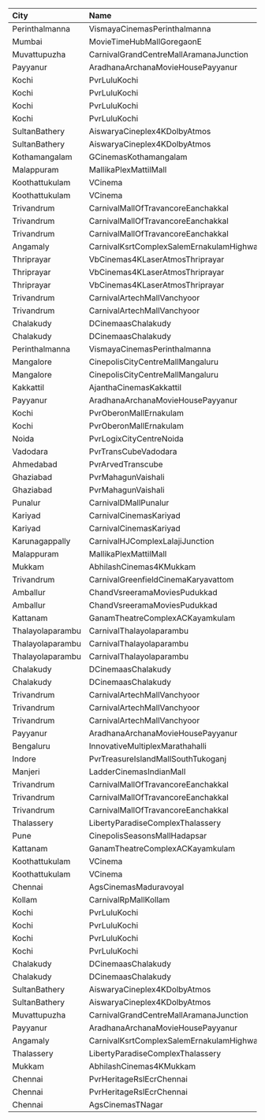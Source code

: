 | City             | Name                                     |  Time | Type             | Price | Capacity | Booked |
| :--------------- | :--------------------------------------- | ----: | :--------------- | ----: | -------: | -----: |
| Perinthalmanna   | VismayaCinemasPerinthalmanna             | 10:00 | Platinum         |  100₹ |      151 |     77 |
| Mumbai           | MovieTimeHubMallGoregaonE                | 10:00 | Mhraja           |  120₹ |       22 |     11 |
| Muvattupuzha     | CarnivalGrandCentreMallAramanaJunction   | 10:10 | ExecutiveOffline |  130₹ |       96 |     57 |
| Payyanur         | AradhanaArchanaMovieHousePayyanur        | 10:30 | Royal            |  100₹ |      532 |    266 |
| Kochi            | PvrLuluKochi                             | 10:35 | Classic          |  110₹ |       39 |     21 |
| Kochi            | PvrLuluKochi                             | 10:35 | ClassicPlus      |  140₹ |       91 |     58 |
| Kochi            | PvrLuluKochi                             | 10:35 | Prime            |  160₹ |       68 |     50 |
| Kochi            | PvrLuluKochi                             | 10:35 | Recliner         |  290₹ |       10 |      9 |
| SultanBathery    | AiswaryaCineplex4KDolbyAtmos             | 11:00 | SofaSeat         |  170₹ |       16 |      7 |
| SultanBathery    | AiswaryaCineplex4KDolbyAtmos             | 11:00 | GoldClass        |  110₹ |      147 |     72 |
| Kothamangalam    | GCinemasKothamangalam                    | 11:00 | Gold             |  130₹ |      162 |     83 |
| Malappuram       | MallikaPlexMattilMall                    | 12:00 | Executive        |  140₹ |       50 |     17 |
| Koothattukulam   | VCinema                                  | 12:00 | Gold             |  235₹ |        6 |      3 |
| Koothattukulam   | VCinema                                  | 12:00 | Silver           |  125₹ |      159 |     80 |
| Trivandrum       | CarnivalMallOfTravancoreEanchakkal       | 12:05 | NormalOffline    |  100₹ |       17 |      8 |
| Trivandrum       | CarnivalMallOfTravancoreEanchakkal       | 12:05 | ExecutiveOffline |  180₹ |      193 |    106 |
| Trivandrum       | CarnivalMallOfTravancoreEanchakkal       | 12:05 | Silver           |  210₹ |       97 |     49 |
| Angamaly         | CarnivalKsrtComplexSalemErnakulamHighway | 12:10 | GoldOffline      |  150₹ |      202 |    126 |
| Thriprayar       | VbCinemas4KLaserAtmosThriprayar          | 12:15 | Recliner         |  350₹ |        8 |      4 |
| Thriprayar       | VbCinemas4KLaserAtmosThriprayar          | 12:15 | Royal            |  190₹ |      132 |     68 |
| Thriprayar       | VbCinemas4KLaserAtmosThriprayar          | 12:15 | Club             |  130₹ |       39 |     19 |
| Trivandrum       | CarnivalArtechMallVanchyoor              | 12:35 | ExecutiveOffline |  100₹ |       28 |     14 |
| Trivandrum       | CarnivalArtechMallVanchyoor              | 12:35 | SilverOffline    |  180₹ |      168 |     94 |
| Chalakudy        | DCinemaasChalakudy                       | 13:00 | Platinum         |  270₹ |        5 |      2 |
| Chalakudy        | DCinemaasChalakudy                       | 13:00 | Gold             |  129₹ |      239 |    126 |
| Perinthalmanna   | VismayaCinemasPerinthalmanna             | 13:00 | Platinum         |  100₹ |      151 |    131 |
| Mangalore        | CinepolisCityCentreMallMangaluru         | 13:20 | Platinum         |  150₹ |       50 |     18 |
| Mangalore        | CinepolisCityCentreMallMangaluru         | 13:20 | Vip              |  200₹ |       16 |      4 |
| Kakkattil        | AjanthaCinemasKakkattil                  | 13:30 | Executive        |  110₹ |      199 |    102 |
| Payyanur         | AradhanaArchanaMovieHousePayyanur        | 13:30 | Royal            |  100₹ |      532 |    287 |
| Kochi            | PvrOberonMallErnakulam                   | 13:30 | Classic          |  120₹ |       36 |     24 |
| Kochi            | PvrOberonMallErnakulam                   | 13:30 | ClassicPlus      |  150₹ |       81 |     80 |
| Noida            | PvrLogixCityCentreNoida                  | 13:30 | Classic          |  320₹ |       94 |     12 |
| Vadodara         | PvrTransCubeVadodara                     | 13:40 | Prime            |  150₹ |      100 |      4 |
| Ahmedabad        | PvrArvedTranscube                        | 13:40 | Prime            |  175₹ |      100 |     19 |
| Ghaziabad        | PvrMahagunVaishali                       | 13:55 | Classic          |  250₹ |      159 |      2 |
| Ghaziabad        | PvrMahagunVaishali                       | 13:55 | Recliner         |  375₹ |       10 |      3 |
| Punalur          | CarnivalDMallPunalur                     | 14:00 | Silver           |  130₹ |       77 |      4 |
| Kariyad          | CarnivalCinemasKariyad                   | 14:15 | ExecutiveOffline |  140₹ |       96 |     73 |
| Kariyad          | CarnivalCinemasKariyad                   | 14:15 | GoldLounge       |  270₹ |       32 |     30 |
| Karunagappally   | CarnivalHJComplexLalajiJunction          | 14:20 | ClassicOffline   |  150₹ |      194 |    133 |
| Malappuram       | MallikaPlexMattilMall                    | 14:30 | Executive        |  140₹ |       50 |     26 |
| Mukkam           | AbhilashCinemas4KMukkam                  | 14:30 | Executive        |  112₹ |      300 |    153 |
| Trivandrum       | CarnivalGreenfieldCinemaKaryavattom      | 14:50 | ExecutiveOffline |  180₹ |      132 |     76 |
| Amballur         | ChandVsreeramaMoviesPudukkad             | 15:30 | Platinum         |  180₹ |       36 |     17 |
| Amballur         | ChandVsreeramaMoviesPudukkad             | 15:30 | Gold             |  129₹ |      322 |    128 |
| Kattanam         | GanamTheatreComplexACKayamkulam          | 15:30 | FirstClass       |  150₹ |      191 |    149 |
| Thalayolaparambu | CarnivalThalayolaparambu                 | 15:30 | Executive        |   80₹ |       88 |     44 |
| Thalayolaparambu | CarnivalThalayolaparambu                 | 15:30 | Gold             |  110₹ |      402 |    203 |
| Thalayolaparambu | CarnivalThalayolaparambu                 | 15:30 | Platinum         |  140₹ |       84 |     43 |
| Chalakudy        | DCinemaasChalakudy                       | 15:30 | Platinum         |  270₹ |        5 |      2 |
| Chalakudy        | DCinemaasChalakudy                       | 15:30 | Gold             |  129₹ |      239 |    129 |
| Trivandrum       | CarnivalArtechMallVanchyoor              | 16:20 | ExecutiveOffline |  100₹ |       13 |      7 |
| Trivandrum       | CarnivalArtechMallVanchyoor              | 16:20 | SilverOffline    |  180₹ |      151 |     79 |
| Trivandrum       | CarnivalArtechMallVanchyoor              | 16:20 | GoldOffline      |  350₹ |       13 |      7 |
| Payyanur         | AradhanaArchanaMovieHousePayyanur        | 16:30 | Royal            |  100₹ |      532 |    266 |
| Bengaluru        | InnovativeMultiplexMarathahalli          | 16:45 | Premium          |  200₹ |       89 |     15 |
| Indore           | PvrTreasureIslandMallSouthTukoganj       | 16:50 | Prime            |  240₹ |       69 |     20 |
| Manjeri          | LadderCinemasIndianMall                  | 17:00 | Executive        |  150₹ |      114 |     55 |
| Trivandrum       | CarnivalMallOfTravancoreEanchakkal       | 17:05 | NormalOffline    |  100₹ |       17 |     13 |
| Trivandrum       | CarnivalMallOfTravancoreEanchakkal       | 17:05 | ExecutiveOffline |  180₹ |      193 |    105 |
| Trivandrum       | CarnivalMallOfTravancoreEanchakkal       | 17:05 | Silver           |  210₹ |       97 |     61 |
| Thalassery       | LibertyParadiseComplexThalassery         | 17:30 | Perl             |  125₹ |      250 |    210 |
| Pune             | CinepolisSeasonsMallHadapsar             | 18:10 | Premium          |  230₹ |       11 |      7 |
| Kattanam         | GanamTheatreComplexACKayamkulam          | 18:30 | FirstClass       |  150₹ |      191 |    152 |
| Koothattukulam   | VCinema                                  | 18:30 | Gold             |  235₹ |        6 |      3 |
| Koothattukulam   | VCinema                                  | 18:30 | Silver           |  125₹ |      159 |     85 |
| Chennai          | AgsCinemasMaduravoyal                    | 18:45 | Diamond          |  160₹ |      131 |      1 |
| Kollam           | CarnivalRpMallKollam                     | 19:00 | PremiumOffline   |  180₹ |       96 |     62 |
| Kochi            | PvrLuluKochi                             | 19:10 | Classic          |  140₹ |       39 |     36 |
| Kochi            | PvrLuluKochi                             | 19:10 | ClassicPlus      |  160₹ |       91 |     90 |
| Kochi            | PvrLuluKochi                             | 19:10 | Prime            |  190₹ |       64 |     63 |
| Kochi            | PvrLuluKochi                             | 19:10 | Recliner         |  350₹ |        9 |      8 |
| Chalakudy        | DCinemaasChalakudy                       | 19:15 | Platinum         |  270₹ |        5 |      2 |
| Chalakudy        | DCinemaasChalakudy                       | 19:15 | Gold             |  129₹ |      239 |    135 |
| SultanBathery    | AiswaryaCineplex4KDolbyAtmos             | 19:15 | SofaSeat         |  170₹ |       16 |      7 |
| SultanBathery    | AiswaryaCineplex4KDolbyAtmos             | 19:15 | GoldClass        |  110₹ |      147 |     80 |
| Muvattupuzha     | CarnivalGrandCentreMallAramanaJunction   | 19:20 | ExecutiveOffline |  160₹ |       96 |     74 |
| Payyanur         | AradhanaArchanaMovieHousePayyanur        | 19:30 | Royal            |  100₹ |      532 |    276 |
| Angamaly         | CarnivalKsrtComplexSalemErnakulamHighway | 19:30 | GoldOffline      |  150₹ |      202 |    160 |
| Thalassery       | LibertyParadiseComplexThalassery         | 19:45 | Perl             |  125₹ |      250 |    206 |
| Mukkam           | AbhilashCinemas4KMukkam                  | 19:45 | Executive        |  112₹ |      300 |    151 |
| Chennai          | PvrHeritageRslEcrChennai                 | 22:10 | Classic          |   64₹ |       15 |      8 |
| Chennai          | PvrHeritageRslEcrChennai                 | 22:10 | Prime            |  203₹ |      118 |     61 |
| Chennai          | AgsCinemasTNagar                         | 22:20 | Diamond          |  160₹ |       99 |     12 |